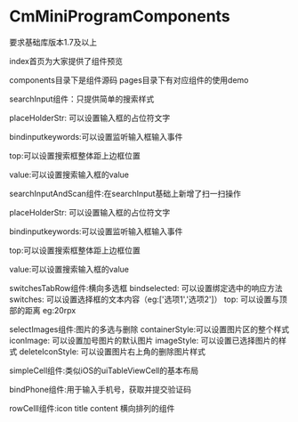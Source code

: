 # CmMiniProgramComponents
要求基础库版本1.7及以上

index首页为大家提供了组件预览

components目录下是组件源码
pages目录下有对应组件的使用demo

searchInput组件：只提供简单的搜索样式 

placeHolderStr: 可以设置输入框的占位符文字

bindinputkeywords:可以设置监听输入框输入事件

top:可以设置搜索框整体距上边框位置

value:可以设置搜索输入框的value



searchInputAndScan组件:在searchInput基础上新增了扫一扫操作

placeHolderStr: 可以设置输入框的占位符文字

bindinputkeywords:可以设置监听输入框输入事件

top:可以设置搜索框整体距上边框位置

value:可以设置搜索输入框的value


switchesTabRow组件:横向多选框
bindselected: 可以设置绑定选中的响应方法
switches: 可以设置选择框的文本内容（eg:['选项1','选项2']）
top: 可以设置与顶部的距离 eg:20rpx

selectImages组件:图片的多选与删除
containerStyle:可以设置图片区的整个样式
iconImage: 可以设置加号图片的默认图片
imageStyle: 可以设置已选择图片的样式
deleteIconStyle: 可以设置图片右上角的删除图片样式

simpleCell组件:类似iOS的uiTableViewCell的基本布局

bindPhone组件:用于输入手机号，获取并提交验证码

rowCelll组件:icon title content 横向排列的组件